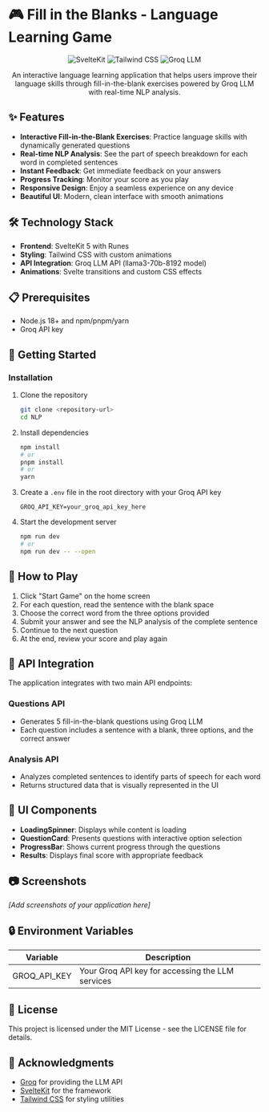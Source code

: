 # 🎮 Fill in the Blanks - Language Learning Game

<p align="center">
  <img src="https://img.shields.io/badge/SvelteKit-FF3E00?style=for-the-badge&logo=svelte&logoColor=white" alt="SvelteKit">
  <img src="https://img.shields.io/badge/Tailwind_CSS-38B2AC?style=for-the-badge&logo=tailwind-css&logoColor=white" alt="Tailwind CSS">
  <img src="https://img.shields.io/badge/Groq_LLM-00A36C?style=for-the-badge&logo=openai&logoColor=white" alt="Groq LLM">
</p>

<p align="center">
  An interactive language learning application that helps users improve their language skills through fill-in-the-blank exercises powered by Groq LLM with real-time NLP analysis.
</p>

## ✨ Features

- **Interactive Fill-in-the-Blank Exercises**: Practice language skills with dynamically generated questions
- **Real-time NLP Analysis**: See the part of speech breakdown for each word in completed sentences
- **Instant Feedback**: Get immediate feedback on your answers
- **Progress Tracking**: Monitor your score as you play
- **Responsive Design**: Enjoy a seamless experience on any device
- **Beautiful UI**: Modern, clean interface with smooth animations

## 🛠️ Technology Stack

- **Frontend**: SvelteKit 5 with Runes
- **Styling**: Tailwind CSS with custom animations
- **API Integration**: Groq LLM API (llama3-70b-8192 model)
- **Animations**: Svelte transitions and custom CSS effects

## 📋 Prerequisites

- Node.js 18+ and npm/pnpm/yarn
- Groq API key

## 🚀 Getting Started

### Installation

1. Clone the repository
   ```bash
   git clone <repository-url>
   cd NLP
   ```

2. Install dependencies
   ```bash
   npm install
   # or
   pnpm install
   # or
   yarn
   ```

3. Create a `.env` file in the root directory with your Groq API key
   ```
   GROQ_API_KEY=your_groq_api_key_here
   ```

4. Start the development server
   ```bash
   npm run dev
   # or
   npm run dev -- --open
   ```

## 🎯 How to Play

1. Click "Start Game" on the home screen
2. For each question, read the sentence with the blank space
3. Choose the correct word from the three options provided
4. Submit your answer and see the NLP analysis of the complete sentence
5. Continue to the next question
6. At the end, review your score and play again

## 🧠 API Integration

The application integrates with two main API endpoints:

### Questions API
- Generates 5 fill-in-the-blank questions using Groq LLM
- Each question includes a sentence with a blank, three options, and the correct answer

### Analysis API
- Analyzes completed sentences to identify parts of speech for each word
- Returns structured data that is visually represented in the UI

## 🎨 UI Components

- **LoadingSpinner**: Displays while content is loading
- **QuestionCard**: Presents questions with interactive option selection
- **ProgressBar**: Shows current progress through the questions
- **Results**: Displays final score with appropriate feedback

## 📷 Screenshots

*[Add screenshots of your application here]*

## 🔒 Environment Variables

| Variable | Description |
|----------|-------------|
| GROQ_API_KEY | Your Groq API key for accessing the LLM services |

## 📝 License

This project is licensed under the MIT License - see the LICENSE file for details.

## 🙏 Acknowledgments

- [Groq](https://groq.com/) for providing the LLM API
- [SvelteKit](https://kit.svelte.dev/) for the framework
- [Tailwind CSS](https://tailwindcss.com/) for styling utilities
